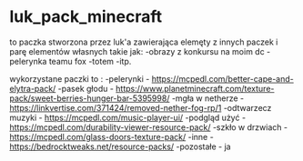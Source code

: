 # luk_pack_minecraft
to paczka stworzona przez luk'a zawierająca elemęty z innych paczek i parę elementów własnych
takie jak:
-obrazy z konkursu na moim dc
-pelerynka teamu fox
-totem
-itp.

wykorzystane paczki to :
-pelerynki - https://mcpedl.com/better-cape-and-elytra-pack/
-pasek głodu - https://www.planetminecraft.com/texture-pack/sweet-berries-hunger-bar-5395998/
-mgła w netherze - https://linkvertise.com/371424/removed-nether-fog-rp/1
-odtwarzecz muzyki - https://mcpedl.com/music-player-ui/
-podgląd użyć - https://mcpedl.com/durability-viewer-resource-pack/
-szkło w drzwiach - https://mcpedl.com/glass-doors-texture-pack/
-inne - https://bedrocktweaks.net/resource-packs/
-pozostałe - ja
